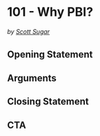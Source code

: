 # 101 - Why PBI?
###### by [Scott Sugar](https://linkedin.com/in/scottsugar)

## Opening Statement

## Arguments

## Closing Statement

## CTA
